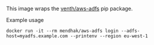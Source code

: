 This image wraps the [venth/aws-adfs](https://github.com/venth/aws-adfs) pip package.

Example usage

    docker run -it --rm mendhak/aws-adfs login --adfs-host=myadfs.example.com --printenv --region eu-west-1